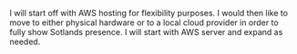 I will start off with AWS hosting for flexibility purposes. I would then like to move to either physical hardware or to a local cloud provider in order to fully show Sotlands presence. I will start with AWS server and expand as needed.
